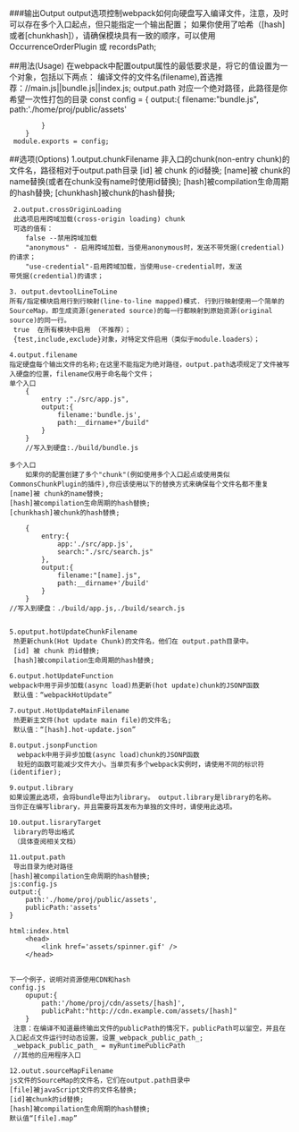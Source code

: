 ###输出Output
	output选项控制webpack如何向硬盘写入编译文件，注意，及时可以存在多个入口起点，但只能指定一个输出配置；
	如果你使用了哈希（[hash]或者[chunkhash]），请确保模块具有一致的顺序，可以使用OccurrenceOrderPlugin 或 recordsPath;
	
   ##用法(Usage)
   	在webpack中配置output属性的最低要求是，将它的值设置为一个对象，包括以下两点：
   	编译文件的文件名(filename),首选推荐：//main.js||bundle.js||index.js;
   	output.path 对应一个绝对路径，此路径是你希望一次性打包的目录
   		const config = {
   			output:{
   				filename:"bundle.js",
   				path:'./home/proj/public/assets'
   			
   			}
   		}
   	 module.exports = config;
   	 
   	 
   ##选项(Options)
     1.output.chunkFilename
  	 非入口的chunk(non-entry chunk)的文件名，路径相对于output.path目录
  	[id] 被 chunk 的id替换;
  	[name]被 chunk的name替换(或者在chunk没有name时使用id替换);
  	[hash]被compilation生命周期的hash替换;
  	[chunkhash]被chunk的hash替换;	
 
 	 2.output.crossOriginLoading
 	 此选项启用跨域加载(cross-origin loading) chunk
 	 可选的值有：
 	 	false --禁用跨域加载
 	 	"anonymous" - 启用跨域加载，当使用anonymous时，发送不带凭据(credential)的请求；
 	 	"use-credential"-启用跨域加载，当使用use-credential时，发送                                                                                                                                                                                                                                                                                                                                                                                                                                                                                                                                                                                                                                                                                                                                                                                                                                                                                                                                                                                                                                                                                                                                                                                                                                                                                                                                                                                                                                                带凭据(credential)的请求；

	3. output.devtoolLineToLine
   	所有/指定模块启用行到行映射(line-to-line mapped)模式. 行到行映射使用一个简单的SourceMap，即生成资源(generated source)的每一行都映射到原始资源(original source)的同一行。
   	 true  在所有模块中启用 （不推荐）；
	 {test,include,exclude}对象，对特定文件启用（类似于module.loaders）；

	4.output.filename
   	指定硬盘每个输出文件的名称;在这里不能指定为绝对路径，output.path选项规定了文件被写入硬盘的位置，filename仅用于命名每个文件；
   	单个入口
   		{
   			entry :"./src/app.js",
   			output:{
   				filename:'bundle.js',
   				path:__dirname+"/build"		
   			}
   		}
   		//写入到硬盘:./build/bundle.js
   		
   	多个入口
   		如果你的配置创建了多个"chunk"(例如使用多个入口起点或使用类似CommonsChunkPlugin的插件),你应该使用以下的替换方式来确保每个文件名都不重复
   	[name]被 chunk的name替换;
  	[hash]被compilation生命周期的hash替换;
  	[chunkhash]被chunk的hash替换;	
   		
   		{
   			entry:{
   				app:'./src/app.js',
   				search:"./src/search.js"
   			},
   			output:{
   				filename:"[name].js",
   				path:__dirname+'/build'
   			}
   		}
	//写入到硬盘：./build/app.js,./build/search.js
	
	
	5.oputput.hotUpdateChunkFilename
 	 热更新chunk(Hot Update Chunk)的文件名，他们在 output.path目录中。
 	 [id] 被 chunk 的id替换;
 	 [hash]被compilation生命周期的hash替换;
 	 
 	6.output.hotUpdateFunction
 	webpack中用于异步加载(async load)热更新(hot update)chunk的JSONP函数
 	 默认值：“webpackHotUpdate”
 	 
 	7.output.HotUpdateMainFilename
 	 热更新主文件(hot update main file)的文件名;
 	 默认值：“[hash].hot-update.json”
 	 
 	8.output.jsonpFunction
 	  webpack中用于异步加载(async load)chunk的JSONP函数
 	  较短的函数可能减少文件大小。当单页有多个webpack实例时，请使用不同的标识符(identifier);
 	  
 	9.output.library
 	如果设置此选项，会将bundle导出为library。 output.library是library的名称。
 	当你正在编写library，并且需要将其发布为单独的文件时，请使用此选项。
 	
 	10.output.lisraryTarget
 	 library的导出格式
 	 （具体查阅相关文档）
 	 
 	11.output.path
 	 导出目录为绝对路径
 	[hash]被compilation生命周期的hash替换;
 	js:config.js
 	output:{
 		path:'./home/proj/public/assets',
 		publicPath:'assets'
 	}
 	
 	html:index.html
 		<head>
 			<link href='assets/spinner.gif' />
 		</head>
 	
 	
 	下一个例子，说明对资源使用CDN和hash
 	config.js
 		opuput:{
 			path:'/home/proj/cdn/assets/[hash]',
 			publicPaht:"http://cdn.example.com/assets/[hash]"
 		}
 	 注意：在编译不知道最终输出文件的publicPath的情况下，publicPath可以留空，并且在入口起点文件运行时动态设置，设置_webpack_public_path_;
 	 _webpack_public_path_ = myRuntimePublicPath
 	 //其他的应用程序入口
 	 
 	12.outut.sourceMapFilename
 	js文件的SourceMap的文件名，它们在output.path目录中
 	[file]被javaScript文件的文件名替换;
 	[id]被chunk的id替换;
  	[hash]被compilation生命周期的hash替换;
  	默认值“[file].map”
  	
 	
 	
 	
 	
 	
 	
 	
 	
 	








